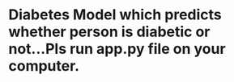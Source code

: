# Diabetes Model which predicts whether person is diabetic or not...Pls run app.py file on your computer.


